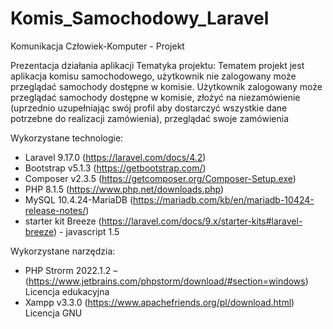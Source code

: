 # Komis_Samochodowy_Laravel
Komunikacja Człowiek-Komputer - Projekt

Prezentacja działania aplikacji
Tematyka projektu: 
Tematem projekt jest aplikacja komisu samochodowego, użytkownik nie zalogowany może przeglądać samochody dostępne w komisie. Użytkownik zalogowany może przeglądać samochody dostępne w komisie, złożyć na niezamówienie (uprzednio uzupełniając swój profil aby dostarczyć wszystkie dane potrzebne do realizacji zamówienia), przeglądać swoje zamówienia 
 
Wykorzystane technologie: 
-	Laravel 9.17.0 (https://laravel.com/docs/4.2) 
-	Bootstrap v5.1.3 (https://getbootstrap.com/) 
-	Composer v2.3.5 (https://getcomposer.org/Composer-Setup.exe) 
-	PHP 8.1.5 (https://www.php.net/downloads.php) 
-	MySQL 10.4.24-MariaDB (https://mariadb.com/kb/en/mariadb-10424-release-notes/) 
-	starter kit Breeze (https://laravel.com/docs/9.x/starter-kits#laravel-breeze) - javascript 1.5 
 
 
Wykorzystane narzędzia: 
-	PHP Strorm 2022.1.2 – (https://www.jetbrains.com/phpstorm/download/#section=windows) 
Licencja edukacyjna 
-	Xampp v3.3.0 (https://www.apachefriends.org/pl/download.html) Licencja GNU  
